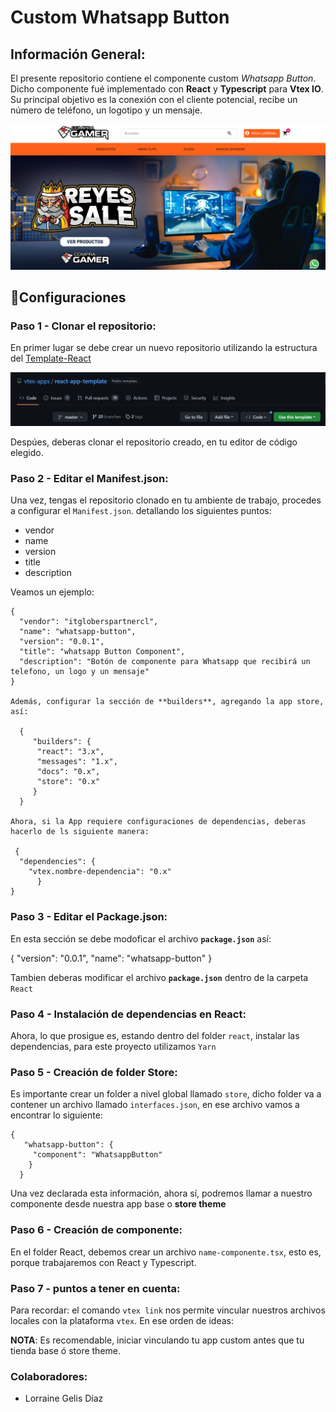 # Custom Whatsapp Button

## Información General:

El presente repositorio contiene el componente custom _Whatsapp Button_. Dicho componente fué implementado con **React** y **Typescript** para **Vtex IO**. Su principal objetivo es la conexión con el cliente potencial, recibe un número de teléfono, un logotipo y un mensaje.

![Preview](../assets/img_whatsappbutton.png)

## :wrench:Configuraciones

### Paso 1 - Clonar el repositorio:

En primer lugar se debe crear un nuevo repositorio utilizando la estructura del [Template-React](https://github.com/vtex-apps/react-app-template)

![image](../assets/img_templatereact.png)

Despúes, deberas clonar el repositorio creado, en tu editor de código elegido.

### Paso 2 - Editar el Manifest.json:

Una vez, tengas el repositorio clonado en tu ambiente de trabajo, procedes a configurar el `Manifest.json`. detallando los siguientes puntos:

- vendor
- name
- version
- title
- description

Veamos un ejemplo:

    {
      "vendor": "itgloberspartnercl",
      "name": "whatsapp-button",
      "version": "0.0.1",
      "title": "whatsapp Button Component",
      "description": "Botón de componente para Whatsapp que recibirá un telefono, un logo y un mensaje"
    }

    Además, configurar la sección de **builders**, agregando la app store, así:

      {
         "builders": {
          "react": "3.x",
          "messages": "1.x",
          "docs": "0.x",
          "store": "0.x"
         }
      }

    Ahora, si la App requiere configuraciones de dependencias, deberas hacerlo de ls siguiente manera:

     {
      "dependencies": {
        "vtex.nombre-dependencia": "0.x"
    	  }
    }

### Paso 3 - Editar el Package.json:

En esta sección se debe modoficar el archivo **`package.json`** así:

{
"version": "0.0.1",
"name": "whatsapp-button"
}

Tambien deberas modificar el archivo **`package.json`** dentro de la carpeta `React`

### Paso 4 - Instalación de dependencias en React:

Ahora, lo que prosigue es, estando dentro del folder `react`, instalar las dependencias, para este proyecto utilizamos `Yarn`

### Paso 5 - Creación de folder Store:

Es importante crear un folder a nivel global llamado `store`, dicho folder va a contener un archivo llamado `interfaces.json`, en ese archivo vamos a encontrar lo siguiente:

    {
       "whatsapp-button": {
         "component": "WhatsappButton"
        }
      }

Una vez declarada esta información, ahora sí, podremos llamar a nuestro componente desde nuestra app base o **store theme**

### Paso 6 - Creación de componente:

En el folder React, debemos crear un archivo `name-componente.tsx`, esto es, porque trabajaremos con React y Typescript.

### Paso 7 - puntos a tener en cuenta:

Para recordar: el comando `vtex link` nos permite vincular nuestros archivos locales con la plataforma `vtex`. En ese orden de ideas:

**NOTA**: Es recomendable, iniciar vinculando tu app custom antes que tu tienda base ó store theme.

### Colaboradores:

- Lorraine Gelis Díaz
